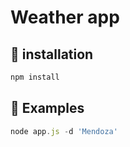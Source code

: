 # Weather app

## :pushpin: installation

```javascript
npm install
```

## :pushpin: Examples

```javascript
node app.js -d 'Mendoza'
```
